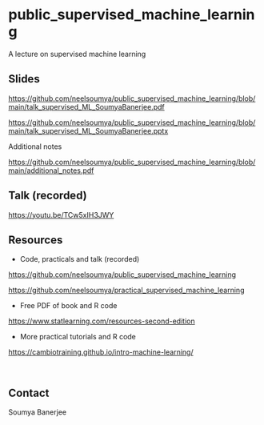 # public_supervised_machine_learning

A lecture on supervised machine learning

## Slides

https://github.com/neelsoumya/public_supervised_machine_learning/blob/main/talk_supervised_ML_SoumyaBanerjee.pdf

https://github.com/neelsoumya/public_supervised_machine_learning/blob/main/talk_supervised_ML_SoumyaBanerjee.pptx

Additional notes

https://github.com/neelsoumya/public_supervised_machine_learning/blob/main/additional_notes.pdf

## Talk (recorded)

https://youtu.be/TCw5xIH3JWY

## Resources

* Code, practicals and talk (recorded)

https://github.com/neelsoumya/public_supervised_machine_learning

https://github.com/neelsoumya/practical_supervised_machine_learning


* Free PDF of book and R code 

https://www.statlearning.com/resources-second-edition


* More practical tutorials and R code

https://cambiotraining.github.io/intro-machine-learning/


 
## Contact

Soumya Banerjee


